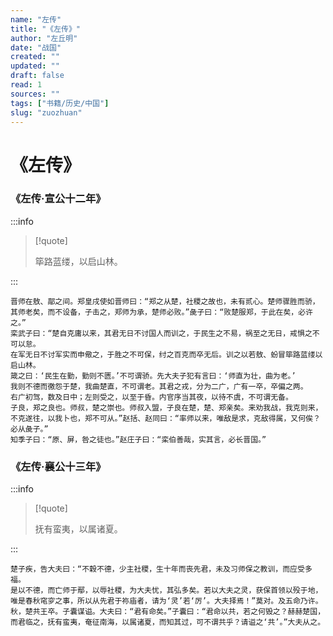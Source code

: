 ```yaml
---
name: "左传"
title: "《左传》"
author: "左丘明"
date: "战国"
created: ""
updated: ""
draft: false
read: 1
sources: ""
tags: ["书籍/历史/中国"]
slug: "zuozhuan"
---
```


# 《左传》

### 《左传·宣公十二年》

:::info

> [!quote]
>
> 筚路蓝缕，以启山林。

:::

```
晋师在敖、鄗之间。郑皇戌使如晋师曰：“郑之从楚，社稷之故也，未有贰心。楚师骤胜而骄，
其师老矣，而不设备，子击之，郑师为承，楚师必败。”彘子曰：“败楚服郑，于此在矣，必许之。”
栾武子曰：“楚自克庸以来，其君无日不讨国人而训之，于民生之不易，祸至之无日，戒惧之不可以怠。
在军无日不讨军实而申儆之，于胜之不可保，纣之百克而卒无后。训之以若敖、蚡冒筚路蓝缕以启山林。
箴之曰：‘民生在勤，勤则不匮。’不可谓骄。先大夫子犯有言曰：‘师直为壮，曲为老。’
我则不德而徼怨于楚，我曲楚直，不可谓老。其君之戎，分为二广，广有一卒，卒偏之两。
右广初驾，数及日中；左则受之，以至于昏。内官序当其夜，以待不虞，不可谓无备。
子良，郑之良也。师叔，楚之崇也。师叔入盟，子良在楚，楚、郑亲矣。来劝我战，我克则来，
不克遂往，以我卜也，郑不可从。”赵括、赵同曰：“率师以来，唯敌是求，克敌得属，又何俟？必从彘子。”
知季子曰：“原、屏，咎之徒也。”赵庄子曰：“栾伯善哉，实其言，必长晋国。”
```

### 《左传·襄公十三年》

:::info

> [!quote]
>
> 抚有蛮夷，以属诸夏。

:::

```
楚子疾，告大夫曰：“不穀不德，少主社稷，生十年而丧先君，未及习师保之教训，而应受多福。
是以不德，而亡师于鄢，以辱社稷，为大夫忧，其弘多矣。若以大夫之灵，获保首领以殁于地，
唯是春秋窀穸之事，所以从先君于祢庙者，请为‘灵’若‘厉’。大夫择焉！”莫对。及五命乃许。
秋，楚共王卒。子囊谋谥。大夫曰：“君有命矣。”子囊曰：“君命以共，若之何毁之？赫赫楚国，
而君临之，抚有蛮夷，奄征南海，以属诸夏，而知其过，可不谓共乎？请谥之‘共’。”大夫从之。
```
